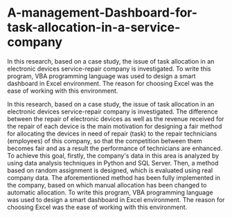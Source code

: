 # A-management-Dashboard-for-task-allocation-in-a-service-company
In this research, based on a  case study, the issue of task allocation in an electronic devices service-repair company is investigated. To write this program, VBA programming language was used to design a smart dashboard in Excel environment. The reason for choosing Excel was the ease of working with this environment.

In this research, based on a  case study, the issue of task allocation in an electronic devices service-repair company is investigated. The difference between the repair of electronic devices as well as the revenue received for the repair of each device is the main motivation for designing a fair method for allocating the devices in need of repair (task) to the repair technicians (employees) of this company, so that the competition between them becomes fair and as a result the performance of technicians are enhanced. To achieve this goal, firstly, the company's data in this area is analyzed by using data analysis techniques in Python and SQL Server. Then, a method based on random assignment is designed, which is evaluated using real company data. The aforementioned method has been fully implemented in the company, based on which manual allocation has been changed to automatic allocation. To write this program, VBA programming language was used to design a smart dashboard in Excel environment. The reason for choosing Excel was the ease of working with this environment.

